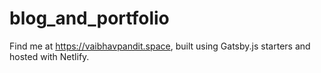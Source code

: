 # blog_and_portfolio
Find me at https://vaibhavpandit.space, built using Gatsby.js starters and hosted with Netlify.
